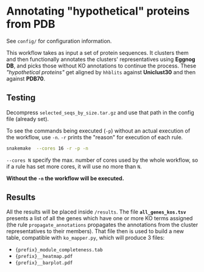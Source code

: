 # Annotating "hypothetical" proteins from PDB

See `config/` for configuration information.

This workflow takes as input a set of protein sequences. It clusters them and then
functionally annotates the clusters' representatives using **Eggnog DB**, and picks those without KO annotations
to
continue the process. These *"hypothetical proteins"* get aligned by `hhblits` against **Uniclust30** and then against **PDB70**.  

## Testing

Decompress `selected_seqs_by_size.tar.gz` and use that path in the config file (already set).

To see the commands being executed (`-p`) without an actual execution of the workflow, use `-n`.
`-r` prints the "reason" for execution of each rule.

```sh
snakemake  --cores 16 -r -p -n
```

`--cores N` specify the max. number of cores used by the whole workflow, so if a rule has set more cores, 
it will use no more than `N`.

**Without the `-n` the workflow will be executed.**

## Results

All the results will be placed inside `/results`. The file **`all_genes_kos.tsv`** presents a list of all the genes which have
one or more KO terms assigned (the rule `propagate_annotations` propagates the annotations from the cluster representatives to 
their members). That file then is used to build a new table, compatible with `ko_mapper.py`, which will produce 3 files:

- `{prefix}_module_completeness.tab`
- `{prefix}__heatmap.pdf`
- `{prefix}__barplot.pdf`

